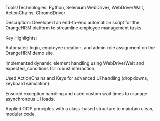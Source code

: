 Tools/Technologies: Python, Selenium WebDriver, WebDriverWait, ActionChains, ChromeDriver

Description:
Developed an end-to-end automation script for the OrangeHRM platform to streamline employee management tasks.

Key Highlights:

Automated login, employee creation, and admin role assignment on the OrangeHRM demo site.

Implemented dynamic element handling using WebDriverWait and expected_conditions for robust interaction.

Used ActionChains and Keys for advanced UI handling (dropdowns, keyboard simulation).

Ensured exception handling and used custom wait times to manage asynchronous UI loads.

Applied OOP principles with a class-based structure to maintain clean, modular code.
